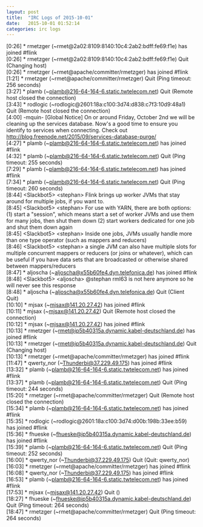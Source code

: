 ```yaml
---
layout: post
title:  "IRC Logs of 2015-10-01"
date:   2015-10-01 01:52:14
categories: irc logs
---
```

<span class="irc-date">[0:26]</span> <span class="irc-green">* rmetzger (~rmet@2a02:8109:8140:10c4:2ab2:bdff:fe69:f1e) has joined #flink</span><br />
<span class="irc-date">[0:26]</span> <span class="irc-navy">* rmetzger (~rmet@2a02:8109:8140:10c4:2ab2:bdff:fe69:f1e) Quit (Changing host)</span><br />
<span class="irc-date">[0:26]</span> <span class="irc-green">* rmetzger (~rmet@apache/committer/rmetzger) has joined #flink</span><br />
<span class="irc-date">[1:21]</span> <span class="irc-navy">* rmetzger (~rmet@apache/committer/rmetzger) Quit (Ping timeout: 256 seconds)</span><br />
<span class="irc-date">[3:27]</span> <span class="irc-navy">* plamb (~plamb@216-64-164-6.static.twtelecom.net) Quit (Remote host closed the connection)</span><br />
<span class="irc-date">[3:43]</span> <span class="irc-navy">* rodlogic (~rodlogic@2601:18a:c100:3d74:d838:c7f3:10d9:48a1) Quit (Remote host closed the connection)</span><br />
<span class="irc-date">[4:00]</span> <span class="irc-brown">-mquin- [Global Notice] On or around Friday, October 2nd we will be cleaning up the services database. Now's a good time to ensure you identify to services when connecting. Check out <a href="http://blog.freenode.net/2015/09/services-database-purge/">http://blog.freenode.net/2015/09/services-database-purge/</a></span><br />
<span class="irc-date">[4:27]</span> <span class="irc-green">* plamb (~plamb@216-64-164-6.static.twtelecom.net) has joined #flink</span><br />
<span class="irc-date">[4:32]</span> <span class="irc-navy">* plamb (~plamb@216-64-164-6.static.twtelecom.net) Quit (Ping timeout: 255 seconds)</span><br />
<span class="irc-date">[7:29]</span> <span class="irc-green">* plamb (~plamb@216-64-164-6.static.twtelecom.net) has joined #flink</span><br />
<span class="irc-date">[7:34]</span> <span class="irc-navy">* plamb (~plamb@216-64-164-6.static.twtelecom.net) Quit (Ping timeout: 260 seconds)</span><br />
<span class="irc-date">[8:44]</span> <span class="irc-black">&lt;Slackbot5&gt; &lt;stephan&gt; Flink brings up worker JVMs that stay around for multiple jobs, if you want to.</span><br />
<span class="irc-date">[8:45]</span> <span class="irc-black">&lt;Slackbot5&gt; &lt;stephan&gt; For use with YARN, there are both options: (1) start a "session", which means start a set of worker JVMs and use them for many jobs, then shut them down (2) start workers dedicated for one job and shut them down again</span><br />
<span class="irc-date">[8:45]</span> <span class="irc-black">&lt;Slackbot5&gt; &lt;stephan&gt; Inside one jobs, JVMs usually handle more than one type operator (such as mappers and reducers)</span><br />
<span class="irc-date">[8:46]</span> <span class="irc-black">&lt;Slackbot5&gt; &lt;stephan&gt; a single JVM can also have multiple slots for multiple concurrent mappers or reducers (or joins or whatever), which can be useful if you have data sets that are broadcasted or otherwise shared between mappers/reducers</span><br />
<span class="irc-date">[8:47]</span> <span class="irc-green">* aljoscha (~aljoscha@x55b60fe4.dyn.telefonica.de) has joined #flink</span><br />
<span class="irc-date">[8:48]</span> <span class="irc-black">&lt;Slackbot5&gt; &lt;aljoscha&gt; @stephan rml63 is not here anymore so he will never see this response</span><br />
<span class="irc-date">[8:48]</span> <span class="irc-navy">* aljoscha (~aljoscha@x55b60fe4.dyn.telefonica.de) Quit (Client Quit)</span><br />
<span class="irc-date">[10:10]</span> <span class="irc-green">* mjsax (~mjsax@141.20.27.42) has joined #flink</span><br />
<span class="irc-date">[10:11]</span> <span class="irc-navy">* mjsax (~mjsax@141.20.27.42) Quit (Remote host closed the connection)</span><br />
<span class="irc-date">[10:12]</span> <span class="irc-green">* mjsax (~mjsax@141.20.27.42) has joined #flink</span><br />
<span class="irc-date">[10:13]</span> <span class="irc-green">* rmetzger (~rmet@ip5b40315a.dynamic.kabel-deutschland.de) has joined #flink</span><br />
<span class="irc-date">[10:13]</span> <span class="irc-navy">* rmetzger (~rmet@ip5b40315a.dynamic.kabel-deutschland.de) Quit (Changing host)</span><br />
<span class="irc-date">[10:13]</span> <span class="irc-green">* rmetzger (~rmet@apache/committer/rmetzger) has joined #flink</span><br />
<span class="irc-date">[11:47]</span> <span class="irc-green">* qwerty_nor (~Thunderbi@37.229.49.175) has joined #flink</span><br />
<span class="irc-date">[13:32]</span> <span class="irc-green">* plamb (~plamb@216-64-164-6.static.twtelecom.net) has joined #flink</span><br />
<span class="irc-date">[13:37]</span> <span class="irc-navy">* plamb (~plamb@216-64-164-6.static.twtelecom.net) Quit (Ping timeout: 244 seconds)</span><br />
<span class="irc-date">[15:20]</span> <span class="irc-navy">* rmetzger (~rmet@apache/committer/rmetzger) Quit (Remote host closed the connection)</span><br />
<span class="irc-date">[15:34]</span> <span class="irc-green">* plamb (~plamb@216-64-164-6.static.twtelecom.net) has joined #flink</span><br />
<span class="irc-date">[15:35]</span> <span class="irc-green">* rodlogic (~rodlogic@2601:18a:c100:3d74:d00b:198b:33ee:b59) has joined #flink</span><br />
<span class="irc-date">[15:36]</span> <span class="irc-green">* fhueske (~fhueske@ip5b40315a.dynamic.kabel-deutschland.de) has joined #flink</span><br />
<span class="irc-date">[15:39]</span> <span class="irc-navy">* plamb (~plamb@216-64-164-6.static.twtelecom.net) Quit (Ping timeout: 252 seconds)</span><br />
<span class="irc-date">[16:00]</span> <span class="irc-navy">* qwerty_nor (~Thunderbi@37.229.49.175) Quit (Quit: qwerty_nor)</span><br />
<span class="irc-date">[16:03]</span> <span class="irc-green">* rmetzger (~rmet@apache/committer/rmetzger) has joined #flink</span><br />
<span class="irc-date">[16:08]</span> <span class="irc-green">* qwerty_nor (~Thunderbi@37.229.49.175) has joined #flink</span><br />
<span class="irc-date">[16:53]</span> <span class="irc-green">* plamb (~plamb@216-64-164-6.static.twtelecom.net) has joined #flink</span><br />
<span class="irc-date">[17:53]</span> <span class="irc-navy">* mjsax (~mjsax@141.20.27.42) Quit ()</span><br />
<span class="irc-date">[18:27]</span> <span class="irc-navy">* fhueske (~fhueske@ip5b40315a.dynamic.kabel-deutschland.de) Quit (Ping timeout: 264 seconds)</span><br />
<span class="irc-date">[18:47]</span> <span class="irc-navy">* rmetzger (~rmet@apache/committer/rmetzger) Quit (Ping timeout: 264 seconds)</span><br />
